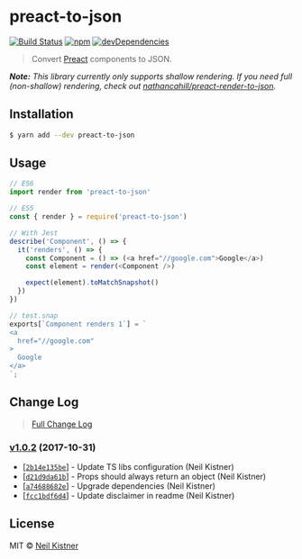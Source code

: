 # preact-to-json

[![Build Status][travis-image]][travis-url]
[![npm][npm-image]][npm-url]
[![devDependencies][depsdev-image]][depsdev-url]

> Convert [Preact](//github.com/developit/preact) components to JSON.

_**Note:** This library currently only supports shallow rendering. If you need full (non-shallow) rendering, check out [nathancahill/preact-render-to-json](//github.com/nathancahill/preact-render-to-json)._

## Installation

```sh
$ yarn add --dev preact-to-json
```

## Usage

```js
// ES6
import render from 'preact-to-json'

// ES5
const { render } = require('preact-to-json')

// With Jest
describe('Component', () => {
  it('renders', () => {
    const Component = () => (<a href="//google.com">Google</a>)
    const element = render(<Component />)

    expect(element).toMatchSnapshot()
  })
})

// test.snap
exports[`Component renders 1`] = `
<a
  href="//google.com"
>
  Google
</a>
`;
```

## Change Log

> [Full Change Log](changelog.md)

### [v1.0.2](https://github.com/wyze/preact-to-json/releases/tag/v1.0.2) (2017-10-31)

* [[`2b14e135be`](https://github.com/wyze/preact-to-json/commit/2b14e135be)] - Update TS libs configuration (Neil Kistner)
* [[`d21d9da61b`](https://github.com/wyze/preact-to-json/commit/d21d9da61b)] - Props should always return an object (Neil Kistner)
* [[`a74688682e`](https://github.com/wyze/preact-to-json/commit/a74688682e)] - Upgrade dependencies (Neil Kistner)
* [[`fcc1bdf6d4`](https://github.com/wyze/preact-to-json/commit/fcc1bdf6d4)] - Update disclaimer in readme (Neil Kistner)

## License

MIT © [Neil Kistner](https://neilkistner.com)

[travis-image]: https://img.shields.io/travis/wyze/preact-to-json.svg?style=flat-square
[travis-url]: https://travis-ci.org/wyze/preact-to-json

[npm-image]: https://img.shields.io/npm/v/preact-to-json.svg?style=flat-square
[npm-url]: https://npmjs.com/package/preact-to-json

[depsdev-image]: https://img.shields.io/david/dev/wyze/preact-to-json.svg?style=flat-square
[depsdev-url]: https://david-dm.org/wyze/preact-to-json?type=dev
